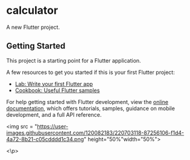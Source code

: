 # calculator

A new Flutter project.

## Getting Started

This project is a starting point for a Flutter application.

A few resources to get you started if this is your first Flutter project:

- [Lab: Write your first Flutter app](https://docs.flutter.dev/get-started/codelab)
- [Cookbook: Useful Flutter samples](https://docs.flutter.dev/cookbook)

For help getting started with Flutter development, view the
[online documentation](https://docs.flutter.dev/), which offers tutorials,
samples, guidance on mobile development, and a full API reference.



<p>

<img src = "https://user-images.githubusercontent.com/120082183/220703118-87256106-f1d4-4a72-8b21-c05cdddd1c34.png"  height="50%"width="50%">

<\p>
